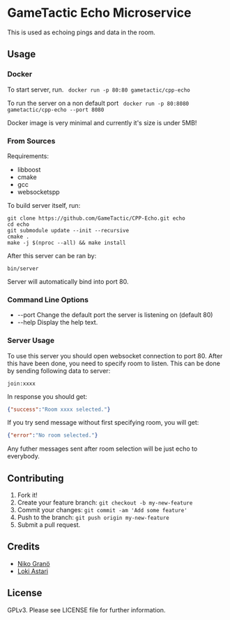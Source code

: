# GameTactic Echo Microservice

This is used as echoing pings and data in the room.

## Usage

### Docker

To start server, run.
` docker run -p 80:80 gametactic/cpp-echo`

To run the server on a non default port
` docker run -p 80:8080 gametactic/cpp-echo --port 8080`

Docker image is very minimal and currently it's size is under 5MB!

### From Sources


Requirements: 

 - libboost
 - cmake
 - gcc
 - websocketspp

To build server itself, run:
```
git clone https://github.com/GameTactic/CPP-Echo.git echo
cd echo
git submodule update --init --recursive
cmake .
make -j $(nproc --all) && make install
```

After this server can be ran by:
```
bin/server
```

Server will automatically bind into port 80.

### Command Line Options

* --port <portNo>    Change the default port the server is listening on (default 80)
* --help             Display the help text.

### Server Usage

To use this server you should open websocket connection to port 80.
After this have been done, you need to specify room to listen.
This can be done by sending following data to server:

```
join:xxxx
```

In response you should get:

```json
{"success":"Room xxxx selected."}
```

If you try send message without first specifying room, you will get:
```json
{"error":"No room selected."}
```

Any futher messages sent after room selection will be just echo to everybody.

## Contributing

1. Fork it!
2. Create your feature branch: `git checkout -b my-new-feature`
3. Commit your changes: `git commit -am 'Add some feature'`
4. Push to the branch: `git push origin my-new-feature`
5. Submit a pull request.

## Credits

 - [Niko Granö](https://github.com/niko9911)
 - [Loki Astari](https://github.com/Loki-Astari)

## License

GPLv3. Please see LICENSE file for further information.


